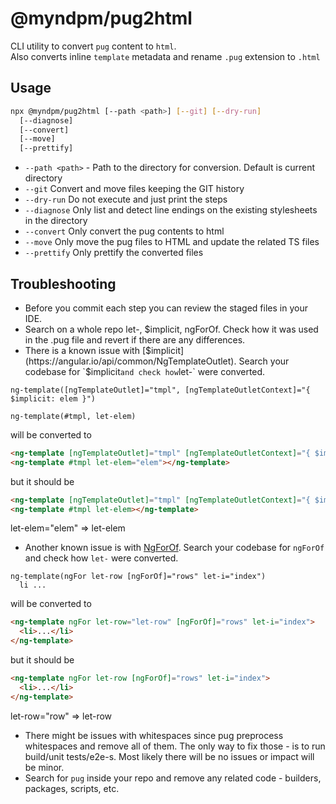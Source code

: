 # @myndpm/pug2html

CLI utility to convert `pug` content to `html`.  
Also converts inline `template` metadata and rename `.pug` extension to `.html`

## Usage

```bash
npx @myndpm/pug2html [--path <path>] [--git] [--dry-run]
  [--diagnose]
  [--convert]
  [--move]
  [--prettify]
```

- `--path <path>` - Path to the directory for conversion. Default is current directory
- `--git` Convert and move files keeping the GIT history
- `--dry-run` Do not execute and just print the steps
- `--diagnose` Only list and detect line endings on the existing stylesheets in the directory
- `--convert` Only convert the pug contents to html
- `--move` Only move the pug files to HTML and update the related TS files
- `--prettify` Only prettify the converted files

## Troubleshooting
- Before you commit each step you can review the staged files in your IDE.
- Search on a whole repo let-, $implicit, ngForOf. Check how it was used in the .pug file and revert if there are any differences. 
- There is a known issue with [$implicit](https://angular.io/api/common/NgTemplateOutlet). Search your codebase for `$implicit` and check how `let-` were converted.
```pug
ng-template([ngTemplateOutlet]="tmpl", [ngTemplateOutletContext]="{ $implicit: elem }")

ng-template(#tmpl, let-elem)
```
will be converted to
```html
<ng-template [ngTemplateOutlet]="tmpl" [ngTemplateOutletContext]="{ $implicit: elem }"></ng-template>
<ng-template #tmpl let-elem="elem"></ng-template>
```
but it should be
```html
<ng-template [ngTemplateOutlet]="tmpl" [ngTemplateOutletContext]="{ $implicit: elem }"></ng-template>
<ng-template #tmpl let-elem></ng-template>
```
let-elem="elem" => let-elem

- Another known issue is with [NgForOf](https://angular.io/api/common/NgForOf). Search your codebase for `ngForOf` and check how `let-` were converted.
```pug
ng-template(ngFor let-row [ngForOf]="rows" let-i="index")
  li ...
```
will be converted to
```html
<ng-template ngFor let-row="let-row" [ngForOf]="rows" let-i="index">
  <li>...</li>
</ng-template>
```
but it should be
```html
<ng-template ngFor let-row [ngForOf]="rows" let-i="index">
  <li>...</li>
</ng-template>
```
let-row="row" => let-row

- There might be issues with whitespaces since pug preprocess whitespaces and remove all of them. The only way to fix those - is to run build/unit tests/e2e-s. Most likely there will be no issues or impact will be minor.
- Search for `pug` inside your repo and remove any related code - builders, packages, scripts, etc.
